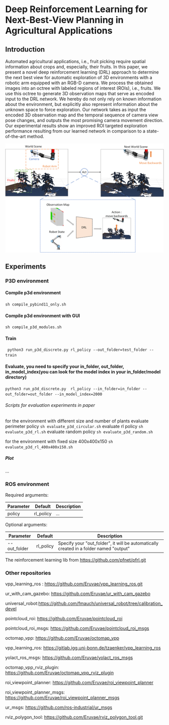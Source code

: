 # Deep Reinforcement Learning for Next-Best-View Planning in Agricultural Applications

## Introduction

Automated agricultural applications, i.e., fruit picking require spatial information about crops and, especially, their
fruits. In this paper, we present a novel deep reinforcement learning (DRL) approach to determine the next best view for
automatic exploration of 3D environments with a robotic arm equipped with an RGB-D camera. We process the obtained
images into an octree with labeled regions of interest (ROIs), i.e., fruits. We use this octree to generate 3D
observation maps that serve as encoded input to the DRL network. We hereby do not only rely on known information about
the environment, but explicitly also represent information about the unknown space to force exploration. Our network
takes as input the encoded 3D observation map and the temporal sequence of camera view pose changes, and outputs the
most promising camera movement direction. Our experimental results show an improved ROI targeted exploration performance
resulting from our learned network in comparison to a state-of-the-art method.

![](introduction.png)

## Experiments

### P3D environment

#### Compile p3d environment

```sh compile_pybind11_only.sh```

#### Compile p3d environment with GUI

```sh compile_p3d_modules.sh```

#### Train

``` python3 run_p3d_discrete.py rl_policy --out_folder=test_folder --train```

#### Evaluate, you need to specify your in_folder, out_folder, in_model_index(you can look for the model index in your in_folder/model directory)

```python3 run_p3d_discrete.py  rl_policy --in_folder=in_folder --out_folder=out_folder --in_model_index=2000```

###### Scripts for evaluation experiments in paper
for the environment with different size and number of plants
    evaluate perimeter policy 
```sh evaluate_p3d_circular.sh```
    evaluate rl policy 
```sh evaluate_p3d_rl.sh```
    evaluate random policy
```sh evaluate_p3d_random.sh```

for the environment with fixed size 400x400x150
```sh evaluate_p3d_rl_400x400x150.sh```

##### Plot

...
### ROS environment

Required arguments:

| Parameter     | Default      | Description     |
| ------------- | ------------- | -------- |
| policy        | rl_policy     |  ... |

Optional arguments:

| Parameter     | Default      | Description     |
| ------------- | ------------- | -------- |
| --out_folder        | rl_policy     |  Specify your "out_folder", it will be automatically created in a folder named "output" |

The reinforcement learning lib from https://github.com/pfnet/pfrl.git

### Other repositories

vpp_learning_ros : https://github.com/Eruvae/vpp_learning_ros.git

ur_with_cam_gazebo: https://github.com/Eruvae/ur_with_cam_gazebo

universal_robot:https://github.com/fmauch/universal_robot/tree/calibration_devel  

pointcloud_roi: https://github.com/Eruvae/pointcloud_roi

pointcloud_roi_msgs: https://github.com/Eruvae/pointcloud_roi_msgs

octomap_vpp: https://github.com/Eruvae/octomap_vpp

vpp_learning_ros: https://gitlab.igg.uni-bonn.de/tzaenker/vpp_learning_ros

yolact_ros_msgs: https://github.com/Eruvae/yolact_ros_msgs

octomap_vpp_rviz_plugin: https://github.com/Eruvae/octomap_vpp_rviz_plugin

roi_viewpoint_planner: https://github.com/Eruvae/roi_viewpoint_planner

roi_viewpoint_planner_msgs: https://github.com/Eruvae/roi_viewpoint_planner_msgs

ur_msgs: https://github.com/ros-industrial/ur_msgs

rviz_polygon_tool: https://github.com/Eruvae/rviz_polygon_tool.git
